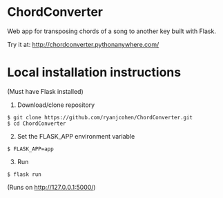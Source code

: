 # ChordConverter
Web app for transposing chords of a song to another key built with Flask.

Try it at: http://chordconverter.pythonanywhere.com/

# Local installation instructions
(Must have Flask installed)

1. Download/clone repository
```
$ git clone https://github.com/ryanjcohen/ChordConverter.git
$ cd ChordConverter
```

2. Set the FLASK_APP environment variable
```
$ FLASK_APP=app
```

3. Run
```
$ flask run
```
(Runs on http://127.0.0.1:5000/)
